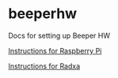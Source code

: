 # beeperhw
Docs for setting up Beeper HW

[Instructions for Raspberry Pi](/raspberrypi/index.md)

[Instructions for Radxa](/radxa/index.md)
